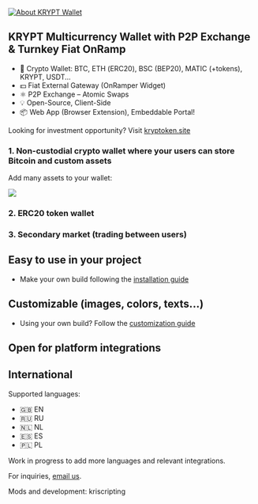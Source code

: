 [![About KRYPT Wallet](https://img.shields.io/badge/ERC20-KRYPT-orange)](https://kryptoken.site)
   
## KRYPT Multicurrency Wallet with P2P Exchange & Turnkey Fiat OnRamp        
- 👛 Crypto Wallet: BTC, ETН (ERC20), BSC (BEP20), MATIC (+tokens), KRYPT, USDT...
- 💵 Fiat External Gateway (OnRamper Widget)
- ⚛️ P2P Exchange – Atomic Swaps
- 💡 Open-Source, Client-Side
- 📦 Web App (Browser Extension), Embeddable Portal!

Looking for investment opportunity? Visit [kryptoken.site](https://kryptoken.site)

### 1. Non-custodial crypto wallet where your users can store Bitcoin and custom assets

Add many assets to your wallet:

<img src="http://www.pearlium.online/wp-content/uploads/2022/02/coinpurse.png">

### 2. ERC20 token wallet

### 3. Secondary market (trading between users)

## Easy to use in your project

- Make your own build following the [installation guide](/docs/INSTALLATION.md)


## Customizable (images, colors, texts...)

- Using your own build? Follow the [customization guide](/docs/CUSTOMIZATION.md)


## Open for platform integrations


## International

Supported languages:

- 🇬🇧 EN
- 🇷🇺 RU
- 🇳🇱 NL
- 🇪🇸 ES
- 🇵🇱 PL

Work in progress to add more languages and relevant integrations.


For inquiries, [email us](mailto:service@kryptoken.site).


Mods and development: kriscripting

